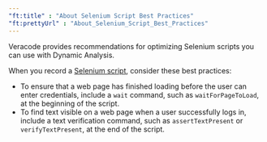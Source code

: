 ```yaml
---
"ft:title" : "About Selenium Script Best Practices"
"ft:prettyUrl" : "About_Selenium_Script_Best_Practices"
---
```

Veracode provides recommendations for optimizing Selenium scripts you can use with Dynamic Analysis.

When you record a [Selenium script](https://docs.veracode.com/r/Selenium_Commands_Supported_in_Dynamic_Analysis), consider these best practices:

- To ensure that a web page has finished loading before the user can enter credentials, include a `wait` command, such as `waitForPageToLoad`, at the beginning of the script.
- To find text visible on a web page when a user successfully logs in, include a text verification command, such as `assertTextPresent` or `verifyTextPresent`, at the end of the script.